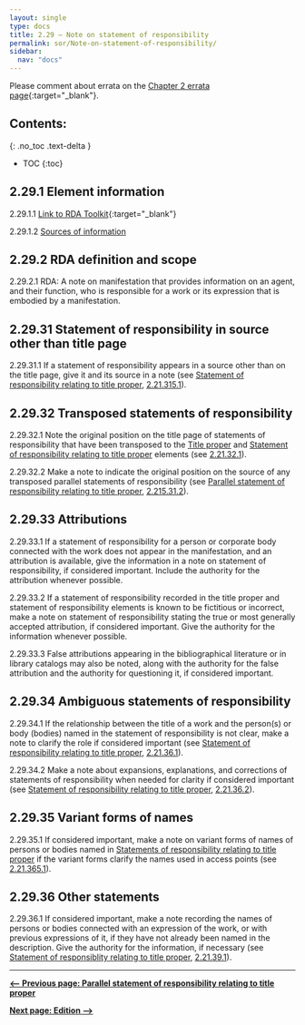 ```yaml
---
layout: single
type: docs
title: 2.29 — Note on statement of responsibility
permalink: sor/Note-on-statement-of-responsibility/
sidebar:
  nav: "docs"
---
```


Please comment about errata on the [Chapter 2 errata page](https://docs.google.com/document/d/1EIUzwP4vZYQVog9SmPqjvr3qqmYzTni4lyz58kmVp7c/edit#heading=h.5k93kjwmmcza){:target="_blank"}.

## Contents:
{: .no_toc .text-delta }

- TOC
{:toc}

## 2.29.1 Element information

<a name="2.29.1.1">2.29.1.1</a> [Link to RDA Toolkit](https://beta.rdatoolkit.org/Content?externalId=en-US_ala-ec50e693-78cd-3171-8f30-0d5be6e8a634){:target="_blank"}

<a name="2.29.1.2">2.29.1.2</a> [Sources of information](/DCRMR/sor/)

## 2.29.2 RDA definition and scope

<a name="2.29.2.1">2.29.2.1</a> RDA: A note on manifestation that provides information on an agent, and their function, who is responsible for a work or its expression that is embodied by a manifestation.

## 2.29.31 Statement of responsibility in source other than title page 

<a name="2.29.31.1">2.29.31.1</a> If a statement of responsibility appears in a source other than on the title page, give it and its source in a note (see [Statement of responsibility relating to title proper](/DCRMR/sor/Statement-of-responsibility-relating-to-title-proper/), [2.21.315.1](/DCRMR/sor/Statement-of-responsibility-relating-to-title-proper/#2.21.315.1)).

## 2.29.32 Transposed statements of responsibility 

<a name="2.29.32.1">2.29.32.1</a> Note the original position on the title page of statements of responsibility that have been transposed to the [Title proper](/DCRMR/title/Title-proper/) and [Statement of responsibility relating to title proper](/DCRMR/sor/Statement-of-responsibility-relating-to-title-proper/) elements (see [2.21.32.1](/DCRMR/sor/Statement-of-responsibility-relating-to-title-proper/#2.21.32.1)).

<a name="2.29.32.2">2.29.32.2</a> Make a note to indicate the original position on the source of any transposed parallel statements of responsibility (see [Parallel statement of responsibility relating to title proper](/DCRMR/sor/Parallel-statement-of-responsibility-relating-to-title-proper/), [2.215.31.2](/DCRMR/sor/Parallel-statement-of-responsibility-relating-to-title-proper/#2.215.31.2)).

## 2.29.33 Attributions

<a name="2.29.33.1">2.29.33.1</a> If a statement of responsibility for a person or corporate body connected with the work does not appear in the manifestation, and an attribution is available, give the information in a note on statement of responsibility, if considered important. Include the authority for the attribution whenever possible.

<a name="2.29.33.2">2.29.33.2</a> If a statement of responsibility recorded in the title proper and statement of responsibility elements is known to be fictitious or incorrect, make a note on statement of responsibility stating the true or most generally accepted attribution, if considered important. Give the authority for the information whenever possible.

<a name="2.29.33.3">2.29.33.3</a> False attributions appearing in the bibliographical literature or in library catalogs may also be noted, along with the authority for the false attribution and the authority for questioning it, if considered important.

## 2.29.34 Ambiguous statements of responsibility

<a name="2.29.34.1">2.29.34.1</a> If the relationship between the title of a work and the person(s) or body (bodies) named in the statement of responsibility is not clear,  make a note to clarify the role if considered important (see [Statement of responsibility relating to title proper](/DCRMR/sor/Statement-of-responsibility-relating-to-title-proper/), [2.21.36.1](/DCRMR/sor/Statement-of-responsibility-relating-to-title-proper/#2.21.36.1)).

<a name="2.29.34.2">2.29.34.2</a> Make a note about expansions, explanations, and corrections of statements of responsibility when needed for clarity if considered important (see [Statement of responsibility relating to title proper](/DCRMR/sor/Statement-of-responsibility-relating-to-title-proper/), [2.21.36.2](/DCRMR/sor/Statement-of-responsibility-relating-to-title-proper/#2.21.36.2)).

## 2.29.35 Variant forms of names

<a name="2.29.35.1">2.29.35.1</a> If considered important, make a note on variant forms of names of persons or bodies named in [Statements of responsibility relating to title proper](/DCRMR/sor/Statement-of-responsibility-relating-to-title-proper/) if the variant forms clarify the names used in access points (see [2.21.365.1](/DCRMR/sor/Statement-of-responsibility-relating-to-title-proper/#2.21.365.1)).

## 2.29.36 Other statements

<a name="2.29.36.1">2.29.36.1</a> If considered important, make a note recording the names of persons or bodies connected with an expression of the work, or with previous expressions of it, if they have not already been named in the description. Give the authority for the information, if necessary (see [Statement of responsiblity relating to title proper](/DCRMR/sor/Statement-of-responsibility-relating-to-title-proper/), [2.21.39.1](/DCRMR/sor/Statement-of-responsibility-relating-to-title-proper/#2.21.39.1)).

---

**[<-- Previous page: Parallel statement of responsibility relating to title proper](/DCRMR/sor/Parallel-statement-of-responsibility-relating-to-title-proper/)**

**[Next page: Edition -->](/DCRMR/edition/)**